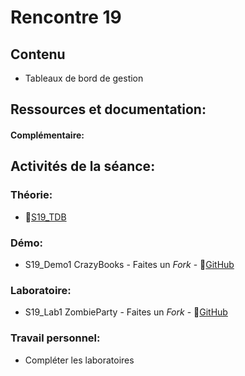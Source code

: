 # Rencontre 19

## Contenu
- Tableaux de bord de gestion

## Ressources et documentation: 

#### Complémentaire: 


## Activités de la séance: 
### Théorie:  
- 🔗[S19_TDB](BRISE)

### Démo:
- S19_Demo1 CrazyBooks - Faites un *Fork* - 🔗[GitHub](BRISE)

### Laboratoire:
- S19_Lab1 ZombieParty - Faites un *Fork* - 🔗[GitHub](hBRISE)

### Travail personnel: 
- Compléter les laboratoires 
